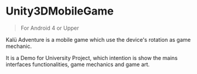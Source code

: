 # Unity3DMobileGame
> For Android 4 or Upper

Kalü Adventure is a mobile game which use the device's rotation as game mechanic.

It is a Demo for University Project, which intention is show the mains interfaces functionalities, game mechanics and game art.
